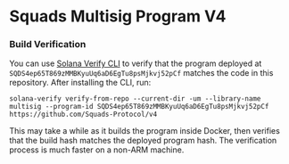 # Squads Multisig Program V4

### Build Verification

You can use [Solana Verify CLI](https://github.com/Ellipsis-Labs/solana-verifiable-build) to verify that the program deployed at `SQDS4ep65T869zMMBKyuUq6aD6EgTu8psMjkvj52pCf` matches the code in this repository. After installing the CLI, run:

```
solana-verify verify-from-repo --current-dir -um --library-name multisig --program-id SQDS4ep65T869zMMBKyuUq6aD6EgTu8psMjkvj52pCf https://github.com/Squads-Protocol/v4
```

This may take a while as it builds the program inside Docker, then verifies that the build hash matches the deployed program hash. The verification process is much faster on a non-ARM machine.

